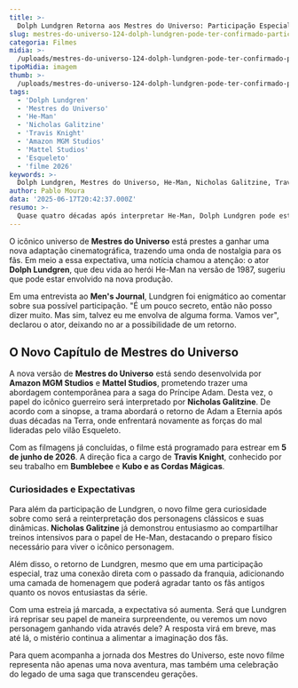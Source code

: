 ```yaml
---
title: >-
  Dolph Lundgren Retorna aos Mestres do Universo: Participação Especial no Novo Filme é Sugerida
slug: mestres-do-universo-124-dolph-lundgren-pode-ter-confirmado-participacao-no-novo-filme
categoria: Filmes
midia: >-
  /uploads/mestres-do-universo-124-dolph-lundgren-pode-ter-confirmado-participacao-no-novo-filme-thumb.jpg
tipoMidia: imagem
thumb: >-
  /uploads/mestres-do-universo-124-dolph-lundgren-pode-ter-confirmado-participacao-no-novo-filme-thumb.jpg
tags:
  - 'Dolph Lundgren'
  - 'Mestres do Universo'
  - 'He-Man'
  - 'Nicholas Galitzine'
  - 'Travis Knight'
  - 'Amazon MGM Studios'
  - 'Mattel Studios'
  - 'Esqueleto'
  - 'filme 2026'
keywords: >-
  Dolph Lundgren, Mestres do Universo, He-Man, Nicholas Galitzine, Travis Knight, Amazon MGM Studios, Mattel Studios, Esqueleto, filme 2026
author: Pablo Moura
data: '2025-06-17T20:42:37.000Z'
resumo: >-
  Quase quatro décadas após interpretar He-Man, Dolph Lundgren pode estar voltando ao universo de Mestres do Universo. O ator indicou uma possível participação no novo filme em entrevista recente.
---
```


O icônico universo de **Mestres do Universo** está prestes a ganhar uma nova adaptação cinematográfica, trazendo uma onda de nostalgia para os fãs. Em meio a essa expectativa, uma notícia chamou a atenção: o ator **Dolph Lundgren**, que deu vida ao herói He-Man na versão de 1987, sugeriu que pode estar envolvido na nova produção.

Em uma entrevista ao **Men's Journal**, Lundgren foi enigmático ao comentar sobre sua possível participação. "É um pouco secreto, então não posso dizer muito. Mas sim, talvez eu me envolva de alguma forma. Vamos ver", declarou o ator, deixando no ar a possibilidade de um retorno.

## O Novo Capítulo de Mestres do Universo

A nova versão de **Mestres do Universo** está sendo desenvolvida por **Amazon MGM Studios** e **Mattel Studios**, prometendo trazer uma abordagem contemporânea para a saga do Príncipe Adam. Desta vez, o papel do icônico guerreiro será interpretado por **Nicholas Galitzine**. De acordo com a sinopse, a trama abordará o retorno de Adam a Eternia após duas décadas na Terra, onde enfrentará novamente as forças do mal lideradas pelo vilão Esqueleto.

Com as filmagens já concluídas, o filme está programado para estrear em **5 de junho de 2026**. A direção fica a cargo de **Travis Knight**, conhecido por seu trabalho em **Bumblebee** e **Kubo e as Cordas Mágicas**.

### Curiosidades e Expectativas

Para além da participação de Lundgren, o novo filme gera curiosidade sobre como será a reinterpretação dos personagens clássicos e suas dinâmicas. **Nicholas Galitzine** já demonstrou entusiasmo ao compartilhar treinos intensivos para o papel de He-Man, destacando o preparo físico necessário para viver o icônico personagem.

Além disso, o retorno de Lundgren, mesmo que em uma participação especial, traz uma conexão direta com o passado da franquia, adicionando uma camada de homenagem que poderá agradar tanto os fãs antigos quanto os novos entusiastas da série.

Com uma estreia já marcada, a expectativa só aumenta. Será que Lundgren irá reprisar seu papel de maneira surpreendente, ou veremos um novo personagem ganhando vida através dele? A resposta virá em breve, mas até lá, o mistério continua a alimentar a imaginação dos fãs.

Para quem acompanha a jornada dos Mestres do Universo, este novo filme representa não apenas uma nova aventura, mas também uma celebração do legado de uma saga que transcendeu gerações.